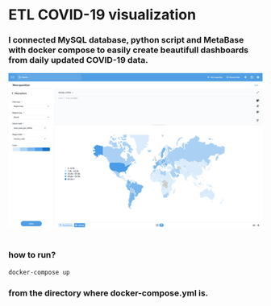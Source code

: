 # ETL COVID-19 visualization
### I connected MySQL database, python script and MetaBase with docker compose to easily create beautifull dashboards from daily updated COVID-19 data.  
![](screenshots/total_cases_per_milion.png)
<br>
<br>
### how to run? <br>
```bash
docker-compose up
```
### from the directory where docker-compose.yml is.